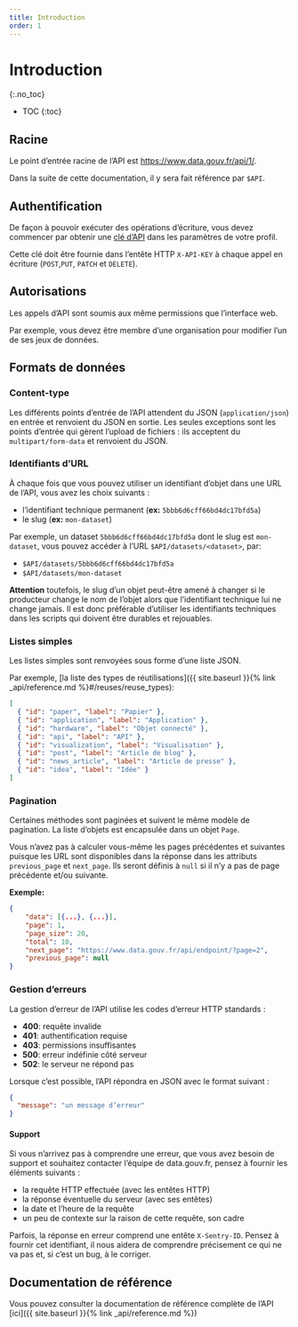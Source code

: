 ```yaml
---
title: Introduction
order: 1
---
```


# Introduction

{:.no_toc}

- TOC {:toc}

## Racine

Le point d’entrée racine de l’API est <https://www.data.gouv.fr/api/1/>.

Dans la suite de cette documentation, il y sera fait référence par `$API`.

## Authentification

De façon à pouvoir exécuter des opérations d’écriture, vous devez commencer par obtenir une [clé d’API](https://www.data.gouv.fr/fr/admin/me/#apikey) dans les paramètres de votre profil.

Cette clé doit être fournie dans l’entête HTTP `X-API-KEY` à chaque appel en écriture (`POST`,`PUT`, `PATCH` et `DELETE`).

## Autorisations

Les appels d’API sont soumis aux même permissions que l’interface web.

Par exemple, vous devez être membre d’une organisation pour modifier l’un de ses jeux de données.

## Formats de données

### Content-type

Les différents points d’entrée de l’API attendent du JSON (`application/json`) en entrée et renvoient du JSON en sortie. Les seules exceptions sont les points d’entrée qui gèrent l’upload de fichiers : ils acceptent du `multipart/form-data` et renvoient du JSON.

### Identifiants d’URL

À chaque fois que vous pouvez utiliser un identifiant d’objet dans une URL de l’API, vous avez les choix suivants :

- l’identifiant technique permanent (**ex:** `5bbb6d6cff66bd4dc17bfd5a`)
- le slug (**ex:** `mon-dataset`)

Par exemple, un dataset `5bbb6d6cff66bd4dc17bfd5a` dont le slug est `mon-dataset`, vous pouvez accéder à l’URL `$API/datasets/<dataset>`, par:

- `$API/datasets/5bbb6d6cff66bd4dc17bfd5a`
- `$API/datasets/mon-dataset`

**Attention** toutefois, le slug d’un objet peut-être amené à changer si le producteur change le nom de l’objet alors que l’identifiant technique lui ne change jamais. Il est donc préférable d’utiliser les identifiants techniques dans les scripts qui doivent être durables et rejouables.

### Listes simples

Les listes simples sont renvoyées sous forme d’une liste JSON.

Par exemple, [la liste des types de réutilisations]({{ site.baseurl }}{% link _api/reference.md %}#/reuses/reuse_types):

```json
[
  { "id": "paper", "label": "Papier" },
  { "id": "application", "label": "Application" },
  { "id": "hardware", "label": "Objet connecté" },
  { "id": "api", "label": "API" },
  { "id": "visualization", "label": "Visualisation" },
  { "id": "post", "label": "Article de blog" },
  { "id": "news_article", "label": "Article de presse" },
  { "id": "idea", "label": "Idée" }
]
```

### Pagination

Certaines méthodes sont paginées et suivent le même modèle de pagination. La liste d’objets est encapsulée dans un objet `Page`.

Vous n’avez pas à calculer vous-même les pages précédentes et suivantes puisque les URL sont disponibles dans la réponse dans les attributs `previous_page` et `next_page`. Ils seront définis à `null` si il n’y a pas de page précédente et/ou suivante.

**Exemple:**

```json
{
    "data": [{...}, {...}],
    "page": 1,
    "page_size": 20,
    "total": 10,
    "next_page": "https://www.data.gouv.fr/api/endpoint/?page=2",
    "previous_page": null
}
```

### Gestion d’erreurs

La gestion d’erreur de l’API utilise les codes d’erreur HTTP standards :

- **400**: requête invalide
- **401**: authentification requise
- **403**: permissions insuffisantes
- **500**: erreur indéfinie côté serveur
- **502**: le serveur ne répond pas

Lorsque c’est possible, l’API répondra en JSON avec le format suivant :

```json
{
  "message": "un message d’erreur"
}
```

#### Support

Si vous n’arrivez pas à comprendre une erreur, que vous avez besoin de support et souhaitez contacter l’équipe de data.gouv.fr, pensez à fournir les éléments suivants :

- la requête HTTP effectuée (avec les entêtes HTTP)
- la réponse éventuelle du serveur (avec ses entêtes)
- la date et l’heure de la requête
- un peu de contexte sur la raison de cette requête, son cadre

Parfois, la réponse en erreur comprend une entête `X-Sentry-ID`. Pensez à fournir cet identifiant, il nous aidera de comprendre précisement ce qui ne va pas et, si c’est un bug, à le corriger.

## Documentation de référence

Vous pouvez consulter la documentation de référence complète de l’API [ici]({{ site.baseurl }}{% link _api/reference.md %})
